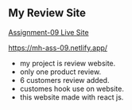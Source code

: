 <h2>My Review Site</h2>

[Assignment-09 Live Site](https://mh-ass-09.netlify.app/)

https://mh-ass-09.netlify.app/

- my project is review website.
- only one product review.
- 6 customers review added.
- customes hook use on website.
- this website made with react js.